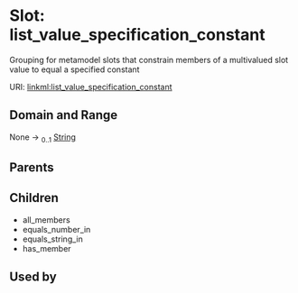 
# Slot: list_value_specification_constant


Grouping for metamodel slots that constrain members of a multivalued slot value to equal a specified constant

URI: [linkml:list_value_specification_constant](https://w3id.org/linkml/list_value_specification_constant)


## Domain and Range

None &#8594;  <sub>0..1</sub> [String](types/String.md)

## Parents


## Children

 *  all_members
 *  equals_number_in
 *  equals_string_in
 *  has_member

## Used by

